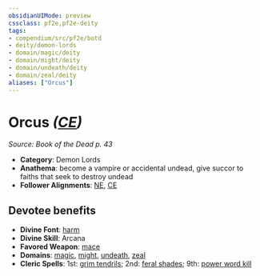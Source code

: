 ```yaml
---
obsidianUIMode: preview
cssclass: pf2e,pf2e-deity
tags:
- compendium/src/pf2e/botd
- deity/demon-lords
- domain/magic/deity
- domain/might/deity
- domain/undeath/deity
- domain/zeal/deity
aliases: ["Orcus"]
---
```

# Orcus *([CE](/rules/traits/chaotic-evil-b1.md))*  
*Source: Book of the Dead p. 43*  

- **Category**: Demon Lords
- **Anathema**: become a vampire or accidental undead, give succor to faiths that seek to destroy undead
- **Follower Alignments**: [NE](/rules/traits/neutral-evil-b1.md), [CE](/rules/traits/chaotic-evil-b1.md)

## Devotee benefits

- **Divine Font**: [harm](/compendium/spells/harm.md)
- **Divine Skill**: Arcana
- **Favored Weapon**: [mace](/compendium/equipment/items/mace.md)
- **Domains**: [magic](/compendium/setting/domains.md#Magic), [might](/compendium/setting/domains.md#Might), [undeath](/compendium/setting/domains.md#Undeath), [zeal](/compendium/setting/domains.md#Zeal)
- **Cleric Spells**: 1st: [grim tendrils](/compendium/spells/grim-tendrils.md); 2nd: [feral shades](/compendium/spells/feral-shades-som.md); 9th: [power word kill](/compendium/spells/power-word-kill.md)